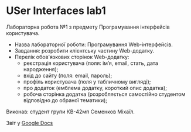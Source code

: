 # USer Interfaces lab1

Лабораторна робота №1 з предмету Програмування інтерфейсів користувача.

- Назва лабораторної роботи: Програмування Web-інтерфейсів.
- Завдання: розробити клієнтську частину Web-додатку.
- Перелік обов'язкових сторінок Web-додатку:
  - реєстрація користувача (поля: ім’я, email, стать, дата народження);
  - вхід до сайту (поля: email, пароль);
  - профіль користувача (поля у табличному вигляді);
  - про додаток (емблема додатку, короткий опис додатка);
  - робоча сторінка додатка (розробляється самостійно студентом відповідно до обраної тематики);

Виконав: студент групи КВ-42мп Семенков Міхаїл.

Звіт у [Google Docs](https://docs.google.com/document/d/1TALFhRKlK9PY__AFFJXhQPrR6vz3YYp7t0SZE_hlRZ0/edit?usp=sharing)